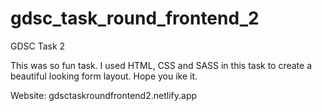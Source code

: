 # gdsc_task_round_frontend_2
GDSC Task 2

This was so fun task. I used HTML, CSS and SASS in this task to create a beautiful looking form layout. Hope you ike it.

Website: gdsctaskroundfrontend2.netlify.app
